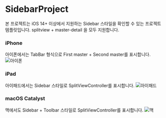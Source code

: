 # SidebarProject

본 프로젝트는 iOS 14+ 이상에서 지원하는 Sidebar 스타일을 확인할 수 있는 프로젝트 템플릿입니다.
splitview + master-detail 을 모두 지원합니다. 

### iPhone

아이폰에서는 TabBar 형식으로 First master + Second master를 표시합니다. 
![아이폰](https://user-images.githubusercontent.com/278988/108371407-0fe46880-7241-11eb-8c45-97be2c576a85.png)

### iPad

아이패드에서는 Sidebar 스타일로 SplitViewController를 표시합니다.
![아이패드](https://user-images.githubusercontent.com/278988/108371427-14a91c80-7241-11eb-8f0d-f81b6120930f.png)

### macOS Catalyst

맥에서도 Sidebar + Toolbar 스타일로 SplitViewController를 표시합니다.
![맥](https://user-images.githubusercontent.com/278988/108371433-1541b300-7241-11eb-990f-bc94939210c9.png)
